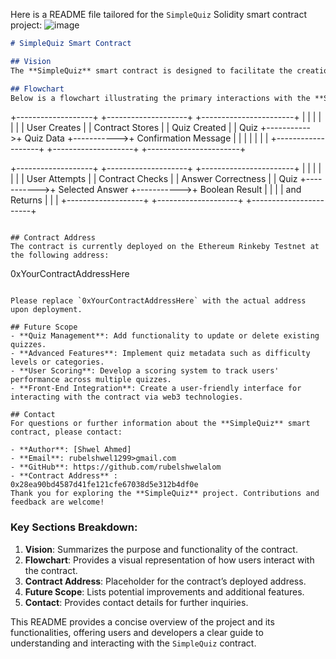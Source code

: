 Here is a README file tailored for the `SimpleQuiz` Solidity smart contract project:
![image](https://github.com/user-attachments/assets/95e1c094-5728-46fc-8a0d-3c6f5215eadc)

```markdown
# SimpleQuiz Smart Contract

## Vision
The **SimpleQuiz** smart contract is designed to facilitate the creation and management of quizzes on the Ethereum blockchain. It enables users to create multiple-choice quizzes and allows participants to attempt these quizzes to verify if their answers are correct. This decentralized approach ensures transparency and immutability in quiz management.

## Flowchart
Below is a flowchart illustrating the primary interactions with the **SimpleQuiz** contract:

```
+-------------------+            +--------------------+            +-----------------------+
|                   |            |                    |            |                       |
|  User Creates     |            |  Contract Stores   |            |  Quiz Created         |
|  Quiz             +----------->+  Quiz Data         +----------->+  Confirmation Message |
|                   |            |                    |            |                       |
+-------------------+            +--------------------+            +-----------------------+

+-------------------+            +--------------------+            +-----------------------+
|                   |            |                    |            |                       |
|  User Attempts    |            |  Contract Checks   |            |  Answer Correctness    |
|  Quiz             +----------->+  Selected Answer   +----------->+  Boolean Result        |
|                   |            |  and Returns       |            |                       |
+-------------------+            +--------------------+            +-----------------------+
```

## Contract Address
The contract is currently deployed on the Ethereum Rinkeby Testnet at the following address:

```
0xYourContractAddressHere
```

Please replace `0xYourContractAddressHere` with the actual address upon deployment.

## Future Scope
- **Quiz Management**: Add functionality to update or delete existing quizzes.
- **Advanced Features**: Implement quiz metadata such as difficulty levels or categories.
- **User Scoring**: Develop a scoring system to track users' performance across multiple quizzes.
- **Front-End Integration**: Create a user-friendly interface for interacting with the contract via web3 technologies.

## Contact
For questions or further information about the **SimpleQuiz** smart contract, please contact:

- **Author**: [Shwel Ahmed]
- **Email**: rubelshwel1299>gmail.com
- **GitHub**: https://github.com/rubelshwelalom
- **Contract Address** :
0x28ea90bd4587d41fe121cfe67038d5e312b4df0e
Thank you for exploring the **SimpleQuiz** project. Contributions and feedback are welcome!
```

### Key Sections Breakdown:
1. **Vision**: Summarizes the purpose and functionality of the contract.
2. **Flowchart**: Provides a visual representation of how users interact with the contract.
3. **Contract Address**: Placeholder for the contract’s deployed address.
4. **Future Scope**: Lists potential improvements and additional features.
5. **Contact**: Provides contact details for further inquiries.

This README provides a concise overview of the project and its functionalities, offering users and developers a clear guide to understanding and interacting with the `SimpleQuiz` contract.
